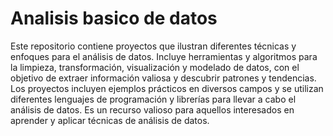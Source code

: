 # Analisis basico de datos
Este repositorio contiene proyectos que ilustran diferentes técnicas y enfoques para el análisis de datos. Incluye herramientas y algoritmos para la limpieza, transformación, visualización y modelado de datos, con el objetivo de extraer información valiosa y descubrir patrones y tendencias. Los proyectos incluyen ejemplos prácticos en diversos campos y se utilizan diferentes lenguajes de programación y librerías para llevar a cabo el análisis de datos. Es un recurso valioso para aquellos interesados en aprender y aplicar técnicas de análisis de datos.

